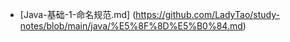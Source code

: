 
- [Java-基础-1-命名规范.md] (https://github.com/LadyTao/study-notes/blob/main/java/%E5%8F%8D%E5%B0%84.md)
